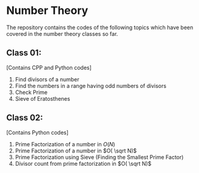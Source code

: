 
# Number Theory

The repository contains the codes of the following topics which have been covered in the number theory classes so far.

## Class 01: 

[Contains CPP and Python codes]

 1. Find divisors of a number
 2. Find the numbers in a range having odd numbers of divisors
 3. Check Prime
 4. Sieve of Eratosthenes
 
## Class 02: 

[Contains Python codes]

1. Prime Factorization of a number in $O(N)$
2. Prime Factorization of a number in $O( \sqrt N)$
3. Prime Factorization using Sieve (Finding the Smallest Prime Factor)
4. Divisor count from prime factorization in $O( \sqrt N)$ 
